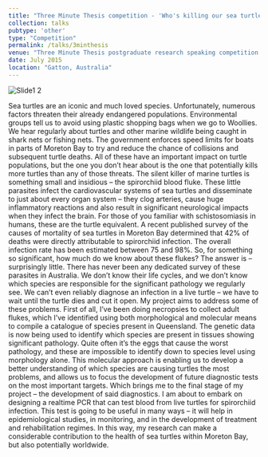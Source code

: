 ```yaml
---
title: "Three Minute Thesis competition - 'Who's killing our sea turtles?'"
collection: talks
pubtype: 'other'
type: "Competition"
permalink: /talks/3minthesis
venue: "Three Minute Thesis postgraduate research speaking competition - School of Veterinary Science, University of Queensland"
date: July 2015
location: "Gatton, Australia"
---
```

![Slide1 2](https://github.com/user-attachments/assets/dc16a8c1-3197-4f58-b922-0ab4f88e22d2)

Sea turtles are an iconic and much loved species. Unfortunately, numerous factors threaten their already endangered populations. Environmental groups tell us to avoid using plastic shopping bags when we go to Woollies. We hear regularly about turtles and other marine wildlife being caught in shark nets or fishing nets. The government enforces speed limits for boats in parts of Moreton Bay to try and reduce the chance of collisions and subsequent turtle deaths. All of these have an important impact on turtle populations, but the one you don’t hear about is the one that potentially kills more turtles than any of those threats. The silent killer of marine turtles is something small and insidious – the spirorchiid blood fluke. These little parasites infect the cardiovascular systems of sea turtles and disseminate to just about every organ system – they clog arteries, cause huge inflammatory reactions and also result in significant neurological impacts when they infect the brain. For those of you familiar with schistosomiasis in humans, these are the turtle equivalent. A recent published survey of the causes of mortality of sea turtles in Moreton Bay determined that 42% of deaths were directly attributable to spirorchiid infection. The overall infection rate has been estimated between 75 and 98%. So, for something so significant, how much do we know about these flukes? The answer is – surprisingly little. There has never been any dedicated survey of these parasites in Australia. We don’t know their life cycles, and we don’t know which species are responsible for the significant pathology we regularly see. We can’t even reliably diagnose an infection in a live turtle – we have to wait until the turtle dies and cut it open. My project aims to address some of these problems. First of all, I’ve been doing necropsies to collect adult flukes, which I’ve identified using both morphological and molecular means to compile a catalogue of species present in Queensland. The genetic data is now being used to identify which species are present in tissues showing significant pathology. Quite often it’s the eggs that cause the worst pathology, and these are impossible to identify down to species level using morphology alone. This molecular approach is enabling us to develop a better understanding of which species are causing turtles the most problems, and allows us to focus the development of future diagnostic tests on the most important targets. Which brings me to the final stage of my project – the development of said diagnostics. I am about to embark on designing a realtime PCR that can test blood from live turtles for spirorchiid infection. This test is going to be useful in many ways – it will help in epidemiological studies, in monitoring, and in the development of treatment and rehabilitation regimes. In this way, my research can make a considerable contribution to the health of sea turtles within Moreton Bay, but also potentially worldwide.
